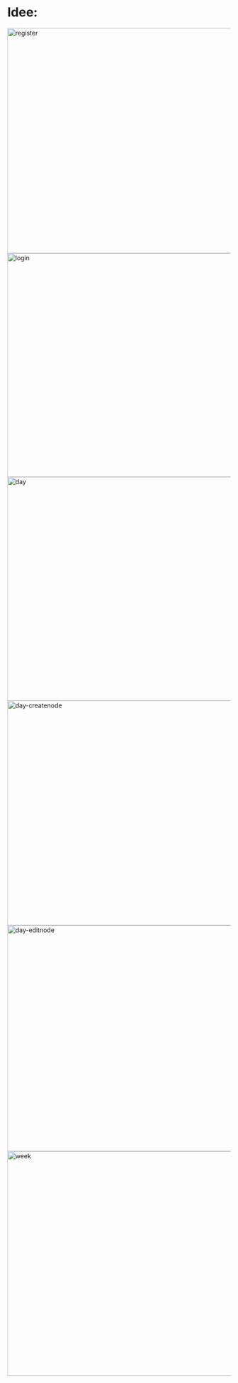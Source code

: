 # Idee:

<img width="508" alt="register" src="https://github.com/user-attachments/assets/fea0c6b6-6a8b-47dd-bab5-3ed4966beeb1">

<img width="505" alt="login" src="https://github.com/user-attachments/assets/3d72dd39-c698-4b3e-a918-8bedbec9c93e">

<img width="505" alt="day" src="https://github.com/user-attachments/assets/a927a410-d242-47e5-b7ec-519464c50c74">

<img width="507" alt="day-createnode" src="https://github.com/user-attachments/assets/dcf2e418-b67e-4a08-a81d-b646463a6b56">

<img width="510" alt="day-editnode" src="https://github.com/user-attachments/assets/59dc1885-42a9-47d5-870b-8ee533a8f381">

<img width="507" alt="week" src="https://github.com/user-attachments/assets/7755b71d-892b-43e8-8669-1ff2ce6859b0">
